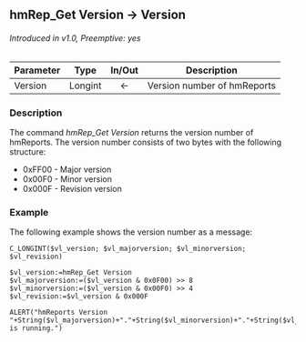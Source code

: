 ## hmRep_Get Version → Version
###### Introduced in v1.0, Preemptive: yes

|Parameter|Type|In/Out|Description
|---|---|:---:|---
|Version|Longint|←|Version number of hmReports

### Description
The command *hmRep_Get Version* returns the version number of hmReports. The version number consists of two bytes with the following structure:

 * 0xFF00 - Major version
 * 0x00F0 - Minor version
 * 0x000F - Revision version

### Example
The following example shows the version number as a message:

```4d
C_LONGINT($vl_version; $vl_majorversion; $vl_minorversion; $vl_revision)

$vl_version:=hmRep_Get Version
$vl_majorversion:=($vl_version & 0x0F00) >> 8
$vl_minorversion:=($vl_version & 0x00F0) >> 4
$vl_revision:=$vl_version & 0x000F

ALERT("hmReports Version "+String($vl_majorversion)+"."+String($vl_minorversion)+"."+String($vl_revision)+" is running.")
 ```

